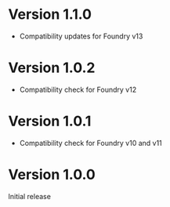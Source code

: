 # Version 1.1.0
- Compatibility updates for Foundry v13

# Version 1.0.2
- Compatibility check for Foundry v12

# Version 1.0.1
- Compatibility check for Foundry v10 and v11

# Version 1.0.0
Initial release
